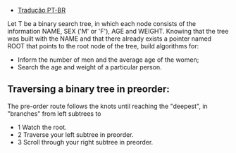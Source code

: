 
- [Tradução PT-BR](https://github.com/AlessandraFaria/Algorithms-and-data-structures/edit/master/Binary%20Tree/Tradu%C3%A7%C3%A3o.md)

Let T be a binary search tree, in which each node consists of the information
NAME, SEX ('M' or 'F'), AGE and WEIGHT. Knowing that the tree was built with the
NAME and that there already exists a pointer named ROOT that points to the root node of the
tree, build algorithms for:
- Inform the number of men and the average age of the women;
- Search the age and weight of a particular person.

## Traversing a binary tree in preorder:
The pre-order route follows the knots until reaching the "deepest", in "branches"
from left subtrees to

- 1 Watch the root.
- 2 Traverse your left subtree in preorder.
- 3 Scroll through your right subtree in preorder.
